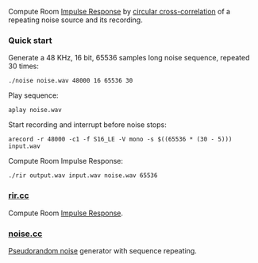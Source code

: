 
Compute Room [Impulse Response](https://en.wikipedia.org/wiki/Impulse_response) by [circular cross-correlation](https://en.wikipedia.org/wiki/Discrete_Fourier_transform#Circular_convolution_theorem_and_cross-correlation_theorem) of a repeating noise source and its recording.

### Quick start

Generate a 48 KHz, 16 bit, 65536 samples long noise sequence, repeated 30 times:

```
./noise noise.wav 48000 16 65536 30
```

Play sequence:

```
aplay noise.wav
```

Start recording and interrupt before noise stops:

```
arecord -r 48000 -c1 -f S16_LE -V mono -s $((65536 * (30 - 5))) input.wav
```

Compute Room Impulse Response:

```
./rir output.wav input.wav noise.wav 65536
```

### [rir.cc](rir.cc)

Compute Room [Impulse Response](https://en.wikipedia.org/wiki/Impulse_response).

### [noise.cc](noise.cc)

[Pseudorandom noise](https://en.wikipedia.org/wiki/Pseudorandom_noise) generator with sequence repeating.

